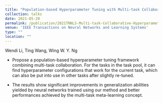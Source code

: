 ```yaml
---
title: "Population-based Hyperparameter Tuning with Multi-task Collaboration"
collection: talks
date: 2021-05-20
permalink: /publication/2021TNNLS-Multi-task-Collaborative-Hyperparameter-Tuning
venue: 'IEEE Transactions on Neural Networks and Learning Systems'
type: ""
location: ""
---
```

Wendi Li, Ting Wang, Wing W. Y. Ng

* Propose a population-based hyperparameter tuning framework combining multi-task collaboration. For the tasks in the task pool, it can find hyperparameter configurations that work for the current task, which can also be put into use in other tasks after slightly re-tuned.

* The results show significant improvements in generalization abilities yielded by neural networks trained using our method and better performances achieved by the multi-task meta-learning concept.

